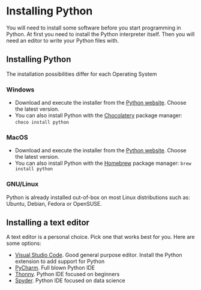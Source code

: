 # Installing Python

You will need to install some software before you start programming in Python. At first you need
to install the Python interpreter itself. Then you will need an editor to write your Python files
with.

## Installing Python

The installation possibilities differ for each Operating System

### Windows

* Download and execute the installer from the [Python website](https://www.python.org/downloads/windows/). Choose the latest version.
* You can also install Python with the [Chocolatery](https://chocolatey.org/) package manager: `choco install python`

### MacOS

* Download and execute the installer from the [Python website](https://www.python.org/downloads/mac-osx/). Choose the latest version.
* You can also install Python with the [Homebrew](https://brew.sh/) package manager: `brew install python`

### GNU/Linux

Python is already installed out-of-box on most Linux distributions such as: Ubuntu, Debian, Fedora or OpenSUSE.

## Installing a text editor

A text editor is a personal choice. Pick one that works best for you. Here are some options:

* [Visual Studio Code](https://code.visualstudio.com/). Good general purpose editor. Install the Python extension to add support for Python
* [PyCharm](https://www.jetbrains.com/pycharm/). Full blown Python IDE
* [Thonny](https://thonny.org/). Python IDE focused on beginners
* [Spyder](https://www.spyder-ide.org/). Python IDE focused on data science
